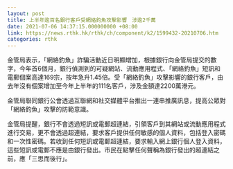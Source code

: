 ```yaml
---
layout: post
title: 上半年逾百名銀行客戶受網絡釣魚攻擊影響　涉逾2千萬
date: 2021-07-06 14:37:15.000000000 +08:00
link: https://news.rthk.hk/rthk/ch/component/k2/1599432-20210706.htm
categories: rthk
---
```


金管局表示，「網絡釣魚」詐騙活動近日明顯增加，根據銀行向金管局提交的數字，今年首6個月，銀行偵測到的可疑網站、流動應用程式、「網絡釣魚」短訊和電郵個案高達169宗，按年急升1.45倍。受「網絡釣魚」攻擊影響的銀行客戶，由去年沒有個案增加至今年上半年的111名客戶，涉及金額達2200萬港元。
 
金管局聯同銀行公會透過互聯網和社交媒體平台推出一連串推廣訊息，提高公眾對「網絡釣魚」攻擊的防範意識。

金管局提醒，銀行不會透過短訊或電郵超連結，引領客戶到其網站或流動應用程式進行交易，更不會透過超連結，要求客戶提供任何敏感的個人資料，包括登入密碼和一次性密碼。若收到任何短訊或電郵超連結，要求輸入網上銀行個人登入資料，這些短訊或電郵不應是由銀行發出。市民在點擊任何聲稱為銀行發出的超連結之前，應「三思而後行」。

